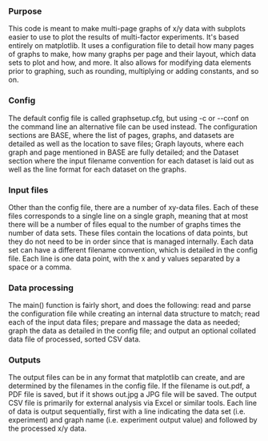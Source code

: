 ### Purpose

This code is meant to make multi-page graphs of x/y data with subplots easier to use to plot the results of multi-factor experiments. It's based entirely on matplotlib. It uses a configuration file to detail how many pages of graphs to make, how many graphs per page and their layout, which data sets to plot and how, and more. It also allows for modifying data elements prior to graphing, such as rounding, multiplying or adding constants, and so on.

### Config

The default config file is called graphsetup.cfg, but using -c or --conf on the command line an alternative file can be used instead. The configuration sections are BASE, where the list of pages, graphs, and datasets are detailed as well as the location to save files; Graph layouts, where each graph and page mentioned in BASE are fully detailed; and the Dataset section where the input filename convention for each dataset is laid out as well as the line format for each dataset on the graphs.

### Input files

Other than the config file, there are a number of xy-data files. Each of these files corresponds to a single line on a single graph, meaning that at most there will be a number of files equal to the number of graphs times the number of data sets. These files contain the locations of data points, but they do not need to be in order since that is managed internally. Each data set can have a different filename convention, which is detailed in the config file. Each line is one data point, with the x and y values separated by a space or a comma.

### Data processing

The main() function is fairly short, and does the following: read and parse the configuration file while creating an internal data structure to match; read each of the input data files; prepare and massage the data as needed; graph the data as detailed in the config file; and output an optional collated data file of processed, sorted CSV data.

### Outputs

The output files can be in any format that matplotlib can create, and are determined by the filenames in the config file. If the filename is out.pdf, a PDF file is saved, but if it shows out.jpg a JPG file will be saved. The output CSV file is primarily for external analysis via Excel or similar tools. Each line of data is output sequentially, first with a line indicating the data set (i.e. experiment) and graph name (i.e. experiment output value) and followed by the processed x/y data.
